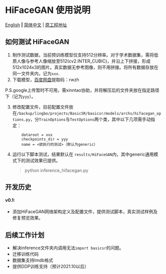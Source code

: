 # HiFaceGAN 使用说明

[English](HiFaceGAN.md) **|** [简体中文](HiFaceGAN_CN.md) | [原工程地址](https://github.com/Lotayou/Face-Renovation)

## 如何测试 HiFaceGAN
1. 制作测试数据，当前预训练模型仅支持512分辨率。对于学术数据集，需将低质人像与参考人像缩放至512(cv2.INTER_CUBIC)，并沿上下拼接，形成512x1024x3的图片。真实数据无参考图像，则不用拼接。将所有数据存放在同一文件夹内，记为`xxx`.
2. 下载模型，[百度网盘](https://pan.baidu.com/s/1lp-mj5LaTfNxAxrn4QOcSA)提取码：rwzh 

P.S.google上传暂时不可用，需xinntao协助，并将解压后的文件夹放在指定路径下（记为`yyy`）。

3. 修改配置文件，目前配置文件放在`/backup/lingbo/projects/BasicSR/basicsr/models/archs/hifacegan_options.py`，分`TrainOptions`与`TestOptions`两个类，其中以下几项需手动指定：

    ```
        dataroot = xxx
        checkpoints_dir = yyy
        name = <欲执行的测试>（默认为generic）
    ```

4. 运行以下脚本测试，结果默认在 `results/HiFaceGAN`内，其中generic通用模式下的测试效果已提供。
    >  python inference_hifacegan.py

## 开发历史

#### v0.1: 
- 添加HiFaceGAN网络架构定义及配置文件，提供测试脚本，真实测试样例及修复预览效果。


## 后续工作计划
- 解决inference文件夹内调用无法`import basicsr`的问题。
- 迁移训练代码
- 数据集支持lmdb格式
- 提供DDP训练支持（预计2021.10以后）

